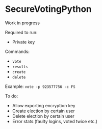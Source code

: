 # SecureVotingPython

Work in progress

Required to run:
- Private key

Commands:
- `vote`
- `results`
- `create`
- `delete`

Example:
`vote -p 923577756 -c FS`

To do:
- Allow exporting encryption key
- Create election by certain user
- Delete election by certain user
- Error stats (faulty logins, voted twice etc.)